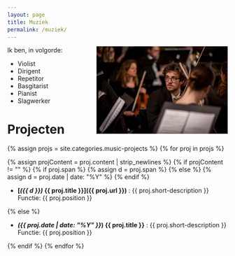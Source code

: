 ```yaml
---
layout: page
title: Muziek
permalink: /muziek/
---
```


<img src="/assets/krashna/krashna-2019-03-10.jpg" width="300" align="right"/>

Ik ben, in volgorde:

- Violist
- Dirigent
- Repetitor
- Basgitarist
- Pianist
- Slagwerker

# Projecten

{% assign projs = site.categories.music-projects %}
{% for proj in projs %}

{% assign projContent = proj.content | strip_newlines %}
{% if projContent != "" %}
{% if proj.span %}
{% assign d = proj.span %}
{% else %}
{% assign d = proj.date | date: "%Y" %}
{% endif %}


- **[_({{ d }})_  {{ proj.title }}]({{ proj.url }})**
: {{ proj.short-description }}  
Functie: {{ proj.position }}

{% else %}

- **_({{ proj.date | date: "%Y" }}_)  {{ proj.title }}**
: {{ proj.short-description }}  
Functie: {{ proj.position }}

{% endif %}
{% endfor %}

